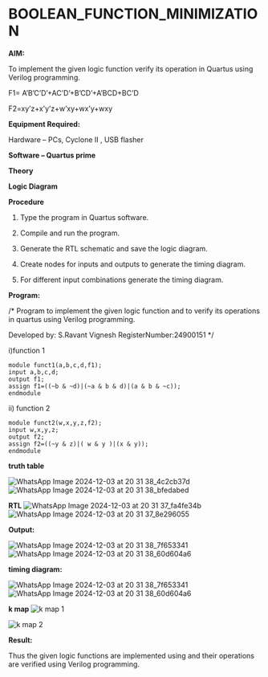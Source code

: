# BOOLEAN_FUNCTION_MINIMIZATION

**AIM:**

To implement the given logic function verify its operation in Quartus using Verilog programming.

F1= A’B’C’D’+AC’D’+B’CD’+A’BCD+BC’D 

F2=xy’z+x’y’z+w’xy+wx’y+wxy

**Equipment Required:**

Hardware – PCs, Cyclone II , USB flasher

**Software – Quartus prime**

**Theory**

**Logic Diagram**

**Procedure**

1.	Type the program in Quartus software.

2.	Compile and run the program.

3.	Generate the RTL schematic and save the logic diagram.

4.	Create nodes for inputs and outputs to generate the timing diagram.

5.	For different input combinations generate the timing diagram.


**Program:**

/* Program to implement the given logic function and to verify its operations in quartus using Verilog programming. 

Developed by: S.Ravant Vignesh
RegisterNumber:24900151 */

i)function 1

    module funct1(a,b,c,d,f1);
    input a,b,c,d;
    output f1;
    assign f1=((~b & ~d)|(~a & b & d)|(a & b & ~c));
    endmodule

ii) function 2

    module funct2(w,x,y,z,f2);
    input w,x,y,z;
    output f2;
    assign f2=((~y & z)|( w & y )|(x & y));
    endmodule







**truth table**

![WhatsApp Image 2024-12-03 at 20 31 38_4c2cb37d](https://github.com/user-attachments/assets/fe14ad99-bea2-48d7-9475-5ab5336b7698)
![WhatsApp Image 2024-12-03 at 20 31 38_bfedabed](https://github.com/user-attachments/assets/b54a3449-52f6-4e76-a955-1872dac304e5)

**RTL**
![WhatsApp Image 2024-12-03 at 20 31 37_fa4fe34b](https://github.com/user-attachments/assets/3920f588-5f14-43c9-8b5d-3c9a05f187e9)
![WhatsApp Image 2024-12-03 at 20 31 37_8e296055](https://github.com/user-attachments/assets/ae0e577d-469c-4a5f-8670-e9f508f6b65b)

**Output:**

![WhatsApp Image 2024-12-03 at 20 31 38_7f653341](https://github.com/user-attachments/assets/f63b8923-fc5b-46b7-85f4-dd78d5228be8)
![WhatsApp Image 2024-12-03 at 20 31 38_60d604a6](https://github.com/user-attachments/assets/266c6a55-f0ef-4f6b-a41d-423567385c58)

**timing diagram:**

![WhatsApp Image 2024-12-03 at 20 31 38_7f653341](https://github.com/user-attachments/assets/f63b8923-fc5b-46b7-85f4-dd78d5228be8)
![WhatsApp Image 2024-12-03 at 20 31 38_60d604a6](https://github.com/user-attachments/assets/266c6a55-f0ef-4f6b-a41d-423567385c58)

**k map**
![k map 1](https://github.com/user-attachments/assets/c8b580dd-49bb-41bd-a75b-233775f18fe3)

![k map 2](https://github.com/user-attachments/assets/577c0f08-8449-40b0-86e3-758d99b0060c)



**Result:**

Thus the given logic functions are implemented using and their operations are verified using Verilog programming.

